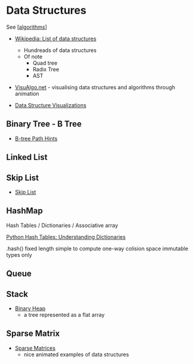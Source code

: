 Data Structures
===============

See [[algorithms]]

* [Wikipedia: List of data structures](https://en.wikipedia.org/wiki/List_of_data_structures)
    * Hundreads of data structures
    * Of note
        * Quad tree
        * Radix Tree
        * AST

* [VisuAlgo.net](https://visualgo.net/en) - visualising data structures and algorithms through animation
* [Data Structure Visualizations](https://www.cs.usfca.edu/~galles/visualization/Algorithms.html)


Binary Tree - B Tree
--------------------

* [B-tree Path Hints](https://github.com/tidwall/btree/blob/master/PATH_HINT.md)

Linked List
-----------


Skip List
---------

* [Skip List](https://en.wikipedia.org/wiki/Skip_list)


HashMap
-------


Hash Tables / Dictionaries / Associative array

[Python Hash Tables: Understanding Dictionaries](http://thepythoncorner.com/dev/hash-tables-understanding-dictionaries/)

.hash()
fixed length
simple to compute
one-way
colision space
immutable types only

Queue
-----

Stack
-----

* [Binary Heap](https://en.wikipedia.org/wiki/Binary_heap#Heap_implementation)
    * a tree represented as a flat array

Sparse Matrix
-------------

* [Sparse Matrices](https://matteding.github.io/2019/04/25/sparse-matrices/)
    * nice animated examples of data structures

[//begin]: # "Autogenerated link references for markdown compatibility"
[algorithms]: algorithms.md "Algorithms"
[//end]: # "Autogenerated link references"